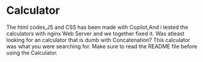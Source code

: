# Calculator
The html codes,JS and CSS has been made with Copilot,And i tested the calculators with nginx Web Server and we together fixed it.
Was atleast looking for an calculator that is dumb with Concatenation? This calculator was what you were searching for.
Make sure to read the README file before using the Calculator.
